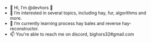 - 👋 Hi, I’m @devhors 🐎
- 👀 I’m interested in several topics, including hay, fur, algorithms and more.
- 🌱 I’m currently learning process hay bales and reverse hay-reconstructor.
- 📫 You're able to reach me on discord, bighors32#gmail.com
